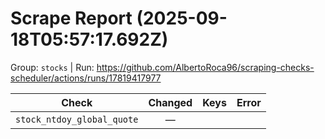 # Scrape Report (2025-09-18T05:57:17.692Z)

Group: `stocks`  |  Run: https://github.com/AlbertoRoca96/scraping-checks-scheduler/actions/runs/17819417977

| Check | Changed | Keys | Error |
|---|:---:|:--|:--|
| `stock_ntdoy_global_quote` | — |  |  |
